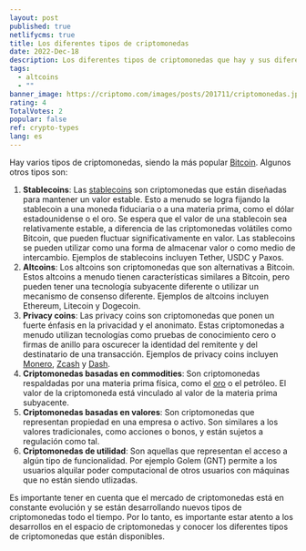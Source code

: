 ```yaml
---
layout: post
published: true
netlifycms: true
title: Los diferentes tipos de criptomonedas
date: 2022-Dec-18
description: Los diferentes tipos de criptomonedas que hay y sus diferencias.
tags:
  - altcoins
  - ""
banner_image: https://criptomo.com/images/posts/201711/criptomonedas.jpg
rating: 4
TotalVotes: 2
popular: false
ref: crypto-types
lang: es
---
```

Hay varios tipos de criptomonedas, siendo la más popular [Bitcoin](https://criptomo.com/que-es-bitcoin/). Algunos otros tipos son:

1. **Stablecoins**: Las [stablecoins](https://criptomo.com/que-son-stablecoins/) son criptomonedas que están diseñadas para mantener un valor estable. Esto a menudo se logra fijando la stablecoin a una moneda fiduciaria o a una materia prima, como el dólar estadounidense o el oro. Se espera que el valor de una stablecoin sea relativamente estable, a diferencia de las criptomonedas volátiles como Bitcoin, que pueden fluctuar significativamente en valor. Las stablecoins se pueden utilizar como una forma de almacenar valor o como medio de intercambio. Ejemplos de stablecoins incluyen Tether, USDC y Paxos.
2. **Altcoins**: Los altcoins son criptomonedas que son alternativas a Bitcoin. Estos altcoins a menudo tienen características similares a Bitcoin, pero pueden tener una tecnología subyacente diferente o utilizar un mecanismo de consenso diferente. Ejemplos de altcoins incluyen Ethereum, Litecoin y Dogecoin.
3. **Privacy coins**: Las privacy coins son criptomonedas que ponen un fuerte énfasis en la privacidad y el anonimato. Estas criptomonedas a menudo utilizan tecnologías como pruebas de conocimiento cero o firmas de anillo para oscurecer la identidad del remitente y del destinatario de una transacción. Ejemplos de privacy coins incluyen [Monero](https://criptomo.com/que-es-monero/), [Zcash](https://criptomo.com/que-es-zcash/) y [Dash](https://criptomo.com/que-es-dash/).
4. **Criptomonedas basadas en commodities**: Son criptomonedas respaldadas por una materia prima física, como el [oro](https://criptomo.com/criptomonedas-respaldadas-por-oro/) o el petróleo. El valor de la criptomoneda está vinculado al valor de la materia prima subyacente.
5. **Criptomonedas basadas en valores**: Son criptomonedas que representan propiedad en una empresa o activo. Son similares a los valores tradicionales, como acciones o bonos, y están sujetos a regulación como tal.
6. **C﻿riptomonedas de utilidad**: Son aquellas que representan el acceso a algún tipo de funcionalidad. Por ejemplo Golem (GNT) permite a los usuarios alquilar poder computacional de otros usuarios con máquinas que no están siendo utlizadas.

Es importante tener en cuenta que el mercado de criptomonedas está en constante evolución y se están desarrollando nuevos tipos de criptomonedas todo el tiempo. Por lo tanto, es importante estar atento a los desarrollos en el espacio de criptomonedas y conocer los diferentes tipos de criptomonedas que están disponibles.